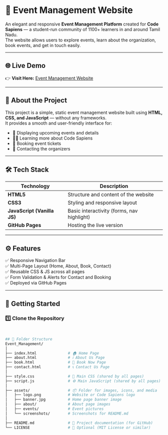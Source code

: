 # 🎉 Event Management Website

An elegant and responsive **Event Management Platform** created for **Code Sapiens** — a student-run community of 1100+ learners in and around Tamil Nadu.  
The website allows users to explore events, learn about the organization, book events, and get in touch easily.

---

## 🌐 Live Demo

👉 **Visit Here:** [Event Management Website](https://eraianbu-damodharan.github.io/Event_Management/)

---

## 🧠 About the Project

This project is a simple, static event management website built using **HTML, CSS, and JavaScript** — without any frameworks.  
It provides a smooth and user-friendly interface for:

- 📢 Displaying upcoming events and details  
- 🧑‍💼 Learning more about Code Sapiens  
- 📝 Booking event tickets  
- 📩 Contacting the organizers  

---

## 🛠️ Tech Stack

| Technology | Description |
|-------------|-------------|
| **HTML5** | Structure and content of the website |
| **CSS3** | Styling and responsive layout |
| **JavaScript (Vanilla JS)** | Basic interactivity (forms, nav highlight) |
| **GitHub Pages** | Hosting the live version |

---

## ⚙️ Features

✅ Responsive Navigation Bar  
✅ Multi-Page Layout (Home, About, Book, Contact)  
✅ Reusable CSS & JS across all pages  
✅ Form Validation & Alerts for Contact and Booking  
✅ Deployed via GitHub Pages  

---

## 🚀 Getting Started

### 1️⃣ Clone the Repository

```bash


## 📁 Folder Structure
Event_Management/
│
├── index.html              # 🏠 Home Page
├── about.html              # ℹ️ About Us Page
├── book.html               # 📅 Book Now Page
├── contact.html            # 📞 Contact Us Page
│
├── style.css               # 🎨 Main CSS (shared by all pages)
├── script.js               # ⚙️ Main JavaScript (shared by all pages)
│
├── assets/                 # 📦 Folder for images, icons, and media
│   ├── logo.png            # Website or Code Sapiens logo
│   ├── banner.jpg          # Home page banner image
│   ├── about/              # About page images
│   ├── events/             # Event pictures
│   └── screenshots/        # Screenshots for README.md
│
├── README.md               # 📘 Project documentation (for GitHub)
└── LICENSE                 # 📄 Optional (MIT License or similar)


